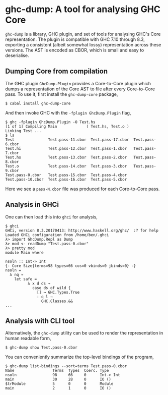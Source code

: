 # ghc-dump: A tool for analysing GHC Core

`ghc-dump` is a library, GHC plugin, and set of tools for analysing GHC's Core
representation. The plugin is compatible with GHC 7.10 through 8.3, exporting a
consistent (albeit somewhat lossy) representation across these versions. The AST
is encoded as CBOR, which is small and easy to deserialise.

## Dumping Core from compilation

The GHC plugin `GhcDump.Plugin` provides a Core-to-Core plugin which dumps a
representation of the Core AST to file after every Core-to-Core pass. To use it,
first install the `ghc-dump-core` package,
```
$ cabal install ghc-dump-core
```
And then invoke GHC with the `-fplugin GhcDump.Plugin` flag,
```
$ ghc -fplugin GhcDump.Plugin -O Test.hs
[1 of 1] Compiling Main             ( Test.hs, Test.o )
Linking Test ...
$ ls
Test               Test.pass-11.cbor  Test.pass-17.cbor  Test.pass-6.cbor
Test.hi            Test.pass-12.cbor  Test.pass-1.cbor   Test.pass-7.cbor
Test.hs            Test.pass-13.cbor  Test.pass-2.cbor   Test.pass-8.cbor
Test.o             Test.pass-14.cbor  Test.pass-3.cbor   Test.pass-9.cbor
Test.pass-0.cbor   Test.pass-15.cbor  Test.pass-4.cbor
Test.pass-10.cbor  Test.pass-16.cbor  Test.pass-5.cbor
```
Here we see a `pass-N.cbor` file was produced for each Core-to-Core pass. 

## Analysis in GHCi

One can then load this into `ghci` for analysis,
```
$ ghci
GHCi, version 8.3.20170413: http://www.haskell.org/ghc/  :? for help
Loaded GHCi configuration from /home/ben/.ghci
λ> import GhcDump.Repl as Dump
λ> mod <- readDump "Test.pass-0.cbor"
λ> pretty mod
module Main where

nsoln :: Int-> Int
{- Core Size{terms=98 types=66 cos=0 vbinds=0 jbinds=0} -}
nsoln =
  λ nq →
    let safe =
          λ x d ds →
            case ds of wild {
              [] → GHC.Types.True
              : q l →
                GHC.Classes.&&
...
```

## Analysis with CLI tool

Alternatively, the `ghc-dump` utility can be used to render the representation
in human readable form,
```
$ ghc-dump show Test.pass-0.cbor
```
You can conveniently summarize the top-level bindings of the program,
```
$ ghc-dump list-bindings --sort=terms Test.pass-0.cbor
Name                 Terms  Types  Coerc. Type
nsoln                98     66     0      Int-> Int
main                 30     28     0      IO ()
$trModule            5      0      0      Module
main                 2      1      0      IO ()
```
